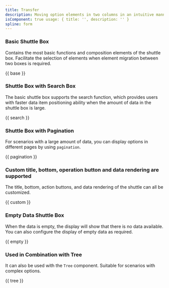 ```yaml
---
title: Transfer
description: Moving option elements in two columns in an intuitive manner is a data container for single or batch movement of options to complete the selection. The left column is Source and the right is Destination.
isComponent: true usage: { title: '', description: '' }
spline: form
---
```


### Basic Shuttle Box

Contains the most basic functions and composition elements of the shuttle box. Facilitate the selection of elements when element migration between two boxes is required.

{{ base }}

### Shuttle Box with Search Box

The basic shuttle box supports the search function, which provides users with faster data item positioning ability when the amount of data in the shuttle box is large.

{{ search }}

### Shuttle Box with Pagination

For scenarios with a large amount of data, you can display options in different pages by using `pagination`.

{{ pagination }}

### Custom title, bottom, operation button and data rendering are supported

The title, bottom, action buttons, and data rendering of the shuttle can all be customized.

{{ custom }}

### Empty Data Shuttle Box

When the data is empty, the display will show that there is no data available. You can also configure the display of empty data as required.

{{ empty }}

### Used in Combination with Tree

It can also be used with the `Tree` component. Suitable for scenarios with complex options.

{{ tree }}
